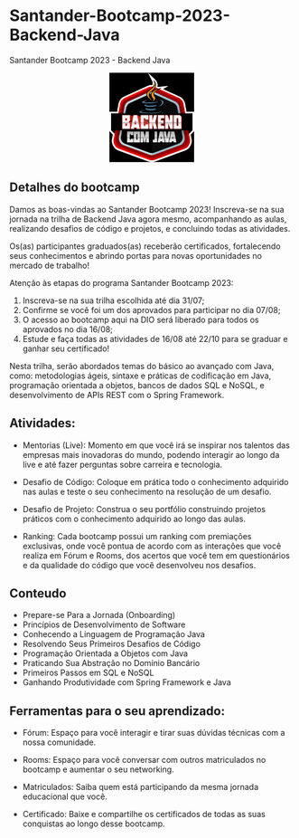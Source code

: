 # Santander-Bootcamp-2023-Backend-Java

Santander Bootcamp 2023 - Backend Java

<div align="center">
<img alt="Logo Santander Bootcamp 2023 - Backend Java" title="Logo Santander Bootcamp 2023 - Backend Java" width="150px" src="https://github.com/jciterceros/Santander-Bootcamp-2023-Backend-Java/blob/main/imagens/BackEnd%20com%20Java.png">
</div>

## Detalhes do bootcamp

Damos as boas-vindas ao Santander Bootcamp 2023! Inscreva-se na sua jornada na trilha de Backend Java agora mesmo, acompanhando as aulas, realizando desafios de código e projetos, e concluindo todas as atividades.

Os(as) participantes graduados(as) receberão certificados, fortalecendo seus conhecimentos e abrindo portas para novas oportunidades no mercado de trabalho!

Atenção às etapas do programa Santander Bootcamp 2023:

1. Inscreva-se na sua trilha escolhida até dia 31/07;
2. Confirme se você foi um dos aprovados para participar no dia 07/08;
3. O acesso ao bootcamp aqui na DIO será liberado para todos os aprovados no dia 16/08;
4. Estude e faça todas as atividades de 16/08 até 22/10 para se graduar e ganhar seu certificado!

Nesta trilha, serão abordados temas do básico ao avançado com Java, como: metodologias ágeis, sintaxe e práticas de codificação em Java, programação orientada a objetos, bancos de dados SQL e NoSQL, e desenvolvimento de APIs REST com o Spring Framework.

## Atividades:

-   Mentorias (Live): Momento em que você irá se inspirar nos talentos das empresas mais inovadoras do mundo, podendo interagir ao longo da live e até fazer perguntas sobre carreira e tecnologia.

-   Desafio de Código: Coloque em prática todo o conhecimento adquirido nas aulas e teste o seu conhecimento na resolução de um desafio.

-   Desafio de Projeto: Construa o seu portfólio construindo projetos práticos com o conhecimento adquirido ao longo das aulas.

-   Ranking: Cada bootcamp possui um ranking com premiações exclusivas, onde você pontua de acordo com as interações que você realiza em Fórum e Rooms, dos acertos que você tem em questionários e da qualidade do código que você desenvolveu nos desafios.

## Conteudo

-   Prepare-se Para a Jornada (Onboarding)
-   Princípios de Desenvolvimento de Software
-   Conhecendo a Linguagem de Programação Java
-   Resolvendo Seus Primeiros Desafios de Código
-   Programação Orientada a Objetos com Java
-   Praticando Sua Abstração no Domínio Bancário
-   Primeiros Passos em SQL e NoSQL
-   Ganhando Produtividade com Spring Framework e Java

## Ferramentas para o seu aprendizado:

-   Fórum: Espaço para você interagir e tirar suas dúvidas técnicas com a nossa comunidade.

-   Rooms: Espaço para você conversar com outros matriculados no bootcamp e aumentar o seu networking.

-   Matriculados: Saiba quem está participando da mesma jornada educacional que você.

-   Certificado: Baixe e compartilhe os certificados de todas as suas conquistas ao longo desse bootcamp.
